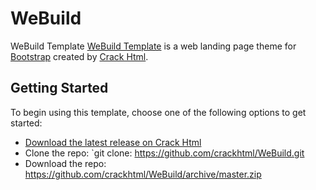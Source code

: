 # WeBuild
WeBuild Template
[WeBuild Template](http://crackht.ml/) is a web landing page theme for [Bootstrap](http://getbootstrap.com/) created by [Crack Html](http://crackht.ml/).

## Getting Started

To begin using this template, choose one of the following options to get started:
* [Download the latest release on Crack Html](http://crackht.ml/)
* Clone the repo: `git clone: https://github.com/crackhtml/WeBuild.git
* Download the repo: https://github.com/crackhtml/WeBuild/archive/master.zip
